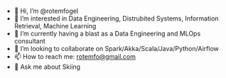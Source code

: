 - 👋 Hi, I’m @rotemfogel
- 👀 I’m interested in Data Engineering, Distrubited Systems, Information Retrieval, Machine Learning
- 🌱 I’m currently having a blast as a Data Engineering and MLOps consultant
- 💞️ I’m looking to collaborate on Spark/Akka/Scala/Java/Python/Airflow
- 📫 How to reach me: rotemfo@gmail.com
- 💬 Ask me about Skiing
